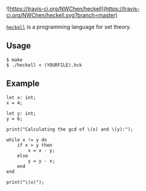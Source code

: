 ![https://travis-ci.org/NWChen/heckell](https://travis-ci.org/NWChen/heckell.svg?branch=master)

[`heckell`](https://travis-ci.org/NWChen/heckell) is a programming language for set theory.

## Usage

```
$ make
$ ./heckell < (YOURFILE).hck
```

## Example

```
let x: int;
x = 4;

let y: int;
y = 6;

print("Calculating the gcd of \(x) and \(y):");

while x != y do 
	if x > y then
		x = x - y;
	else
		y = y - x;
	end
end

print("\(x)");
```

